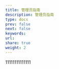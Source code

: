 ```yaml
---
title: 管理员指南
description: 管理员指南
type: docs
prev: false
next: false
keywords: 
url: 
share: true
weight: 2
---
```

11111111111111

